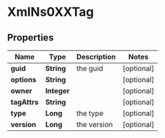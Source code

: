 
# XmlNs0XXTag

## Properties
Name | Type | Description | Notes
------------ | ------------- | ------------- | -------------
**guid** | **String** | the guid |  [optional]
**options** | **String** |  |  [optional]
**owner** | **Integer** |  |  [optional]
**tagAttrs** | **String** |  |  [optional]
**type** | **Long** | the type |  [optional]
**version** | **Long** | the version |  [optional]



